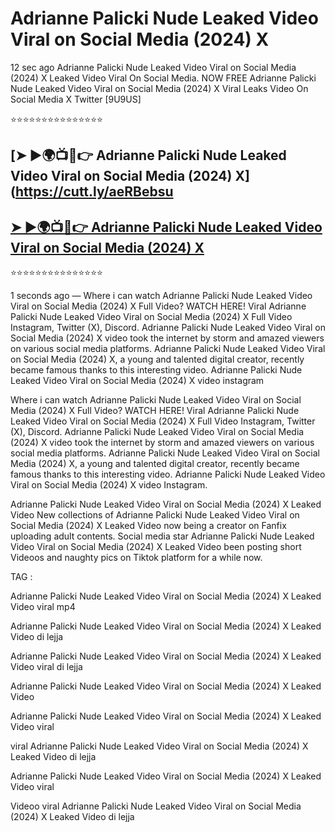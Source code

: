 ﻿# Adrianne Palicki Nude Leaked Video Viral on Social Media (2024) X



12 sec ago Adrianne Palicki Nude Leaked Video Viral on Social Media (2024) X Leaked Video Viral On Social Media. NOW FREE Adrianne Palicki Nude Leaked Video Viral on Social Media (2024) X Viral Leaks Video On Social Media X Twitter [9U9US]

⭐⭐⭐⭐⭐⭐⭐⭐⭐⭐⭐⭐⭐⭐⭐

## [➤ ►🌍📺📱👉 Adrianne Palicki Nude Leaked Video Viral on Social Media (2024) X](https://cutt.ly/aeRBebsu

## [➤ ►🌍📺📱👉 Adrianne Palicki Nude Leaked Video Viral on Social Media (2024) X](https://cutt.ly/aeRBebsu)


⭐⭐⭐⭐⭐⭐⭐⭐⭐⭐⭐⭐⭐⭐⭐



1 seconds ago — Where i can watch Adrianne Palicki Nude Leaked Video Viral on Social Media (2024) X Full Video? WATCH HERE! Viral Adrianne Palicki Nude Leaked Video Viral on Social Media (2024) X Full Video Instagram, Twitter (X), Discord. Adrianne Palicki Nude Leaked Video Viral on Social Media (2024) X video took the internet by storm and amazed viewers on various social media platforms. Adrianne Palicki Nude Leaked Video Viral on Social Media (2024) X, a young and talented digital creator, recently became famous thanks to this interesting video. Adrianne Palicki Nude Leaked Video Viral on Social Media (2024) X video instagram

Where i can watch Adrianne Palicki Nude Leaked Video Viral on Social Media (2024) X Full Video? WATCH HERE! Viral Adrianne Palicki Nude Leaked Video Viral on Social Media (2024) X Full Video Instagram, Twitter (X), Discord. Adrianne Palicki Nude Leaked Video Viral on Social Media (2024) X video took the internet by storm and amazed viewers on various social media platforms. Adrianne Palicki Nude Leaked Video Viral on Social Media (2024) X, a young and talented digital creator, recently became famous thanks to this interesting video. Adrianne Palicki Nude Leaked Video Viral on Social Media (2024) X video Instagram.

Adrianne Palicki Nude Leaked Video Viral on Social Media (2024) X Leaked Video New collections of Adrianne Palicki Nude Leaked Video Viral on Social Media (2024) X Leaked Video now being a creator on Fanfix uploading adult contents. Social media star Adrianne Palicki Nude Leaked Video Viral on Social Media (2024) X Leaked Video been posting short Videoos and naughty pics on Tiktok platform for a while now.

TAG :

 

Adrianne Palicki Nude Leaked Video Viral on Social Media (2024) X Leaked Video viral mp4

 

Adrianne Palicki Nude Leaked Video Viral on Social Media (2024) X Leaked Video di lejja

 

Adrianne Palicki Nude Leaked Video Viral on Social Media (2024) X Leaked Video viral di lejja

 

Adrianne Palicki Nude Leaked Video Viral on Social Media (2024) X Leaked Video

 

Adrianne Palicki Nude Leaked Video Viral on Social Media (2024) X Leaked Video viral

 

viral Adrianne Palicki Nude Leaked Video Viral on Social Media (2024) X Leaked Video di lejja

 

Adrianne Palicki Nude Leaked Video Viral on Social Media (2024) X Leaked Video viral

 

Videoo viral Adrianne Palicki Nude Leaked Video Viral on Social Media (2024) X Leaked Video di lejja